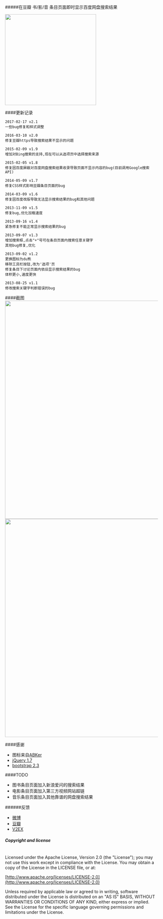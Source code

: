 #####在豆瓣 书/影/音 条目页面即时显示百度网盘搜索结果


<a href="https://chrome.google.com/webstore/detail/%E8%B1%86%E7%93%A3%20%E7%99%BE%E5%BA%A6%E7%BD%91%E7%9B%98/phnkdkohjfmfbokjogjfbfmcfocfkebk?hl=zh-CN&gl=CN" target="_blank">
	<img width="300px" src="http://ww3.sinaimg.cn/large/5fd37818jw1eq7bx4bc4ej20c0038mx9.jpg">
</a>


####更新记录
```
2017-02-17 v2.1
一些bug修复和样式调整

2016-03-10 v2.0
修复豆瓣https导致搜索结果不显示的问题

2015-02-09 v1.9
增加对Bing搜索的支持,现在可以从选项页中选择搜索来源

2015-02-05 v1.8
修复因百度屏蔽对百度网盘搜索结果收录导致页面不显示内容的bug(目前调用Google搜索API)

2014-05-09 v1.7
修复CSS样式影响豆瓣条目页面的bug

2014-03-09 v1.6
修复因百度改版导致无法显示搜索结果的bug和其他问题

2013-11-09 v1.5
修复bug,优化加载速度

2013-09-16 v1.4
紧急修复不能正常显示搜索结果的bug

2013-09-07 v1.3
增加搜索框,点击"+"号可在条目页面内搜索任意关键字
其他bug修复,优化

2013-09-02 v1.2
更换图标为du熊
移除工具栏按钮,改为'选项'页
修复条目下讨论页面内依旧显示搜索结果的bug
体积更小,速度更快

2013-08-25 v1.1
修改搜索关键字判断错误的bug
```

####截图
<img width="720px" src="http://ww2.sinaimg.cn/large/5fd37818tw1eaenn84ee8j20k00ciwfo.jpg">
<img width="720px" src="http://ww1.sinaimg.cn/large/5fd37818tw1eaenp7lbkhj20k00cimyi.jpg">

####感谢

*  图标来自[ABKer](http://dribbble.com/shots/1003774-baidu)
*  [jQuery 1.7](http://jquery.com/)
*  [bootstrap 2.3](http://getbootstrap.com/2.3.2/)

####TODO

* 图书条目页面加入新浪爱问的搜索结果
* 电影条目页面加入第三方视频网站超链
* 音乐条目页面加入其他靠谱的网盘搜索结果

######反馈

+ [微博](http://weibo.com/47660666)
+ [豆瓣](http://www.douban.com/people/gangsta/)
+ [V2EX](http://www.v2ex.com/member/gangsta)

##### Copyright and license

#

Licensed under the Apache License, Version 2.0 (the "License");
you may not use this work except in compliance with the License.
You may obtain a copy of the License in the LICENSE file, or at:

[http://www.apache.org/licenses/LICENSE-2.0](http://www.apache.org/licenses/LICENSE-2.0)

Unless required by applicable law or agreed to in writing, software
distributed under the License is distributed on an "AS IS" BASIS,
WITHOUT WARRANTIES OR CONDITIONS OF ANY KIND, either express or implied.
See the License for the specific language governing permissions and
limitations under the License.
